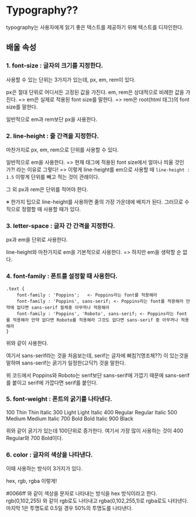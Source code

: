 # Typography?? 

typography는 사용자에게 읽기 좋은 텍스트를 제공하기 위해 텍스트를 디자인한다.

## 배울 속성

### 1. font-size : 글자의 크기를 지정한다.
사용할 수 있는 단위는 3가지가 있는데, px, em, rem이 있다. 

px은 절대 단위로 어디서든 고정된 값을 가진다.
em, rem은 상대적으로 비례한 값을 가진다. 
=> em은 실제로 적용된 font size를 말한다. 
=> rem은 root(html 태그)의 font size를 말한다.

일반적으로  em과 rem보단 px을 사용한다.

### 2. line-height : 줄 간격을 지정한다.
마찬가지로 px, em, rem으로 단위를 사용할 수 있다.

일반적으로 em을 사용한다.
=> 현재 태그에 적용된 font size에서 얼마나 띄울 것인가?! 라는 이유로 그렇다!
=> 이렇게 line-height를 em으로 사용할 때
<code>line-height : 1.5</code> 이렇게 단위를 빼고 적는 것이 관례이다. 

그 외 px과 rem은 단위를 적어야 한다.

※ 한가지 팁으로 line-height를 사용하면 줄의 가장 가운데에 배치가 된다.
그러므로 수직으로 정렬할 때 사용할 때가 있다.

### 3. letter-space : 글자 간 간격을 지정한다.
px과 em을 단위로 사용한다.

line-height와 마찬가지로 em을 기본적으로 사용한다.
=> 하지만 em을 생략할 순 없다.

### 4. font-family : 폰트를 설정할 때 사용한다.
```
.text {
    font-family : 'Poppins';   <- Poppins라는 font를 적용해라 
    font-family : 'Poppins', sans-serif; <- Poppins라는 font를 적용해라 만약에 없다면 sans-serif 필체중 아무꺼나 적용해라
    font-family : 'Poppins', 'Roboto', sans-serif; <- Poppins라는 font를 적용해라 만약 없다면 Roboto를 적용해라 그것도 없다면 sans-serif 중 아무꺼나 적용해라
}
```
위와 같이 사용한다.

여기서 sans-serif라는 것을 처음보는데,
serif는 글자에 삐침?(명조체??) 이 있는것을 말하며 sans-serif는 굵기가 일정한(고딕?) 것을 말한다.

위 코드에서 Poppins와 Roboto는 serif보단 sans-serif에 가깝기 때문에 sans-serif를 붙이고 serif에 가깝다면 serif를 붙인다.

### 5. font-weight : 폰트의 굵기를 나타낸다.
100  Thin
     Thin Italic
300  Light
     Light Italic
400  Regular
     Regular Italic
500  Medium
     Medium Italic
700  Bold
     Bold Italic
900  Black

위와 같이 굵기가 있는데 100단위로 증가한다.
여기서 가장 많이 사용하는 것이 400 Regular와 700 Bold이다.

### 6. color : 글자의 색상을 나타낸다.
이때 사용하는 방식이 3가지가 있다.

hex, rgb, rgba 이렇게! 

#0066ff 와 같이 색상을 문자로 나타내는 방식을 hex 방식이라고 한다.
rgb(0,102,255) 와 같이 rgb로도 나타내고
rgba(0,102,255,1)로 rgba로도 나타낸다. 마지막 1은 투명도로 0.5일 경우 50%의 투명도를 나타낸다. 